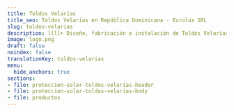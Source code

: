 ```yaml
---
title: Toldos Velarías
title_seo: Toldos Velarías en República Dominicana - Eurolux SRL
slug: toldos-velarias
description: llll➤ Diseño, fabricación e instalación de Toldos Velarías ✅ y todo tipo de envolvente y fachada ligera para su proyecto.
image: logo.png
draft: false
noindex: false
translationKey: toldos-velarias
menu:
  hide_anchors: true
sections:
- file: proteccion-solar-toldos-velarias-header
- file: proteccion-solar-toldos-velarias-body
- file: productos
---
```

